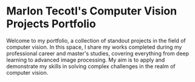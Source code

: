 # Marlon Tecotl's Computer Vision Projects Portfolio

Welcome to my portfolio, a collection of standout projects in the field of computer vision. In this space, I share my works completed during my professional career and master's studies, covering everything from deep learning to advanced image processing. My aim is to apply and demonstrate my skills in solving complex challenges in the realm of computer vision.